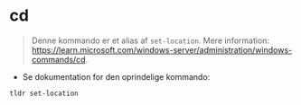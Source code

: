 # cd

> Denne kommando er et alias af `set-location`.
> Mere information: <https://learn.microsoft.com/windows-server/administration/windows-commands/cd>.

- Se dokumentation for den oprindelige kommando:

`tldr set-location`
